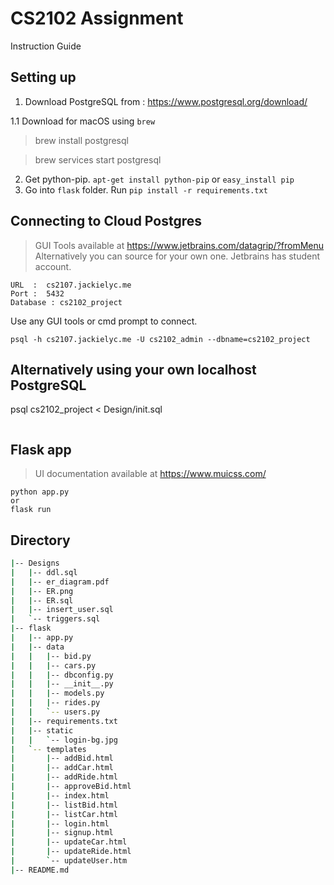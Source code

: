 # CS2102 Assignment

Instruction Guide

## Setting up

1. Download PostgreSQL from : https://www.postgresql.org/download/

1.1 Download for macOS using `brew`
> brew install postgresql

> brew services start postgresql
2. Get python-pip. `apt-get install python-pip` or `easy_install pip`
3. Go into `flask` folder. Run `pip install -r requirements.txt`

## Connecting to Cloud Postgres
> GUI Tools available at https://www.jetbrains.com/datagrip/?fromMenu
> Alternatively you can source for your own one. Jetbrains has student account.
```
URL  :  cs2107.jackielyc.me
Port :  5432
Database : cs2102_project
```
Use any GUI tools or cmd prompt to connect.
```
psql -h cs2107.jackielyc.me -U cs2102_admin --dbname=cs2102_project
```

## Alternatively using your own localhost PostgreSQL
psql cs2102_project < Design/init.sql
```

```

## Flask app

> UI documentation available at https://www.muicss.com/

```
python app.py
or
flask run
```


## Directory
```bash
|-- Designs
|   |-- ddl.sql
|   |-- er_diagram.pdf
|   |-- ER.png
|   |-- ER.sql
|   |-- insert_user.sql
|   `-- triggers.sql
|-- flask
|   |-- app.py
|   |-- data
|   |   |-- bid.py
|   |   |-- cars.py
|   |   |-- dbconfig.py
|   |   |-- __init__.py
|   |   |-- models.py
|   |   |-- rides.py
|   |   `-- users.py
|   |-- requirements.txt
|   |-- static
|   |   `-- login-bg.jpg
|   `-- templates
|       |-- addBid.html
|       |-- addCar.html
|       |-- addRide.html
|       |-- approveBid.html
|       |-- index.html
|       |-- listBid.html
|       |-- listCar.html
|       |-- login.html
|       |-- signup.html
|       |-- updateCar.html
|       |-- updateRide.html
|       `-- updateUser.htm
|-- README.md
```
